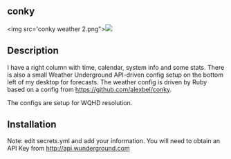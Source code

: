 ## conky
<img src='conky weather 2.png"><img src='conky.png'>

## Description
I have a right column with time, calendar, system info and some stats.
There is also a small Weather Underground API-driven config setup on the bottom left of my desktop for forecasts.
The weather config is driven by Ruby based on a config from https://github.com/alexbel/conky.

The configs are setup for WQHD resolution.

## Installation
Note: edit secrets.yml and add your information.  You will need to obtain an API Key from http://api.wunderground.com

